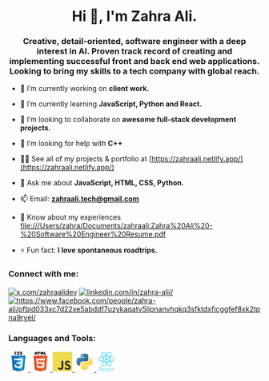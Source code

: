 <h1 align="center">Hi 👋, I'm Zahra Ali.</h1>
<h3 align="center">Creative, detail-oriented, software engineer with a deep interest in AI. Proven track record of creating and implementing successful front and back end web applications. Looking to bring my skills to a tech company with global reach.</h3>

- 🔭 I’m currently working on **client work.**

- 🌱 I’m currently learning **JavaScript, Python and React.**

- 👯 I’m looking to collaborate on **awesome full-stack development projects.**

- 🤝 I’m looking for help with **C++**

- 👩‍💻 See all of my projects & portfolio at [https://zahraali.netlify.app/](https://zahraali.netlify.app/)

- 💬 Ask me about **JavaScript, HTML, CSS, Python.**

- 📫 Email: **zahraali.tech@gmail.com**

- 📄 Know about my experiences [file:///Users/zahra/Documents/zahraali:Zahra%20Ali%20-%20Software%20Engineer%20Resume.pdf](file:///Users/zahra/Documents/zahraali:Zahra%20Ali%20-%20Software%20Engineer%20Resume.pdf)

- ⚡ Fun fact: **I love spontaneous roadtrips.**

<h3 align="left">Connect with me:</h3>
<p align="left">
<a href="https://twitter.com/x.com/zahraalidev" target="blank"><img align="center" src="https://raw.githubusercontent.com/rahuldkjain/github-profile-readme-generator/master/src/images/icons/Social/twitter.svg" alt="x.com/zahraalidev" height="30" width="40" /></a>
<a href="https://linkedin.com/in/linkedin.com/in/zahra-alii/" target="blank"><img align="center" src="https://raw.githubusercontent.com/rahuldkjain/github-profile-readme-generator/master/src/images/icons/Social/linked-in-alt.svg" alt="linkedin.com/in/zahra-alii/" height="30" width="40" /></a>
<a href="https://fb.com/https://www.facebook.com/people/zahra-ali/pfbid033xc7d22xe5abddf7uzykaqatv5lipnanvhqkq3sfktdxficggfef8xk2tpna9ryel/" target="blank"><img align="center" src="https://raw.githubusercontent.com/rahuldkjain/github-profile-readme-generator/master/src/images/icons/Social/facebook.svg" alt="https://www.facebook.com/people/zahra-ali/pfbid033xc7d22xe5abddf7uzykaqatv5lipnanvhqkq3sfktdxficggfef8xk2tpna9ryel/" height="30" width="40" /></a>
</p>

<h3 align="left">Languages and Tools:</h3>
<p align="left"> <a href="https://www.w3schools.com/css/" target="_blank" rel="noreferrer"> <img src="https://raw.githubusercontent.com/devicons/devicon/master/icons/css3/css3-original-wordmark.svg" alt="css3" width="40" height="40"/> </a> <a href="https://www.w3.org/html/" target="_blank" rel="noreferrer"> <img src="https://raw.githubusercontent.com/devicons/devicon/master/icons/html5/html5-original-wordmark.svg" alt="html5" width="40" height="40"/> </a> <a href="https://developer.mozilla.org/en-US/docs/Web/JavaScript" target="_blank" rel="noreferrer"> <img src="https://raw.githubusercontent.com/devicons/devicon/master/icons/javascript/javascript-original.svg" alt="javascript" width="40" height="40"/> </a> <a href="https://www.python.org" target="_blank" rel="noreferrer"> <img src="https://raw.githubusercontent.com/devicons/devicon/master/icons/python/python-original.svg" alt="python" width="40" height="40"/> </a> <a href="https://reactjs.org/" target="_blank" rel="noreferrer"> <img src="https://raw.githubusercontent.com/devicons/devicon/master/icons/react/react-original-wordmark.svg" alt="react" width="40" height="40"/> </a> </p>
